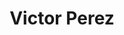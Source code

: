 ---
title: "Victor Perez"
url: /santiago-de-veraguas/victor-perez/
shop: reparación de automóviles
---